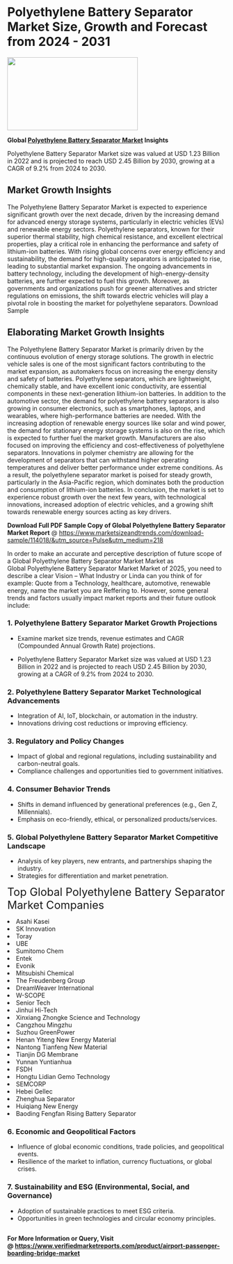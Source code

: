 <H1>Polyethylene Battery Separator Market Size, Growth and Forecast from 2024 - 2031</H1><img class="aligncenter size-medium wp-image-584254" src="https://thirdeyenews.in/wp-content/uploads/2024/09/Global-Market-Research-300x168.jpeg" alt="" width="300" height="168" /><p><strong>Global&nbsp;<a href="https://www.marketsizeandtrends.com/download-sample/114018/&amp;utm_source=Pulse&amp;utm_medium=218">Polyethylene Battery Separator Market</a> Insights</strong></p><p>Polyethylene Battery Separator Market size was valued at USD 1.23 Billion in 2022 and is projected to reach USD 2.45 Billion by 2030, growing at a CAGR of 9.2% from 2024 to 2030.</p><p><h2>Market Growth Insights</h2> The Polyethylene Battery Separator Market is expected to experience significant growth over the next decade, driven by the increasing demand for advanced energy storage systems, particularly in electric vehicles (EVs) and renewable energy sectors. Polyethylene separators, known for their superior thermal stability, high chemical resistance, and excellent electrical properties, play a critical role in enhancing the performance and safety of lithium-ion batteries. With rising global concerns over energy efficiency and sustainability, the demand for high-quality separators is anticipated to rise, leading to substantial market expansion. The ongoing advancements in battery technology, including the development of high-energy-density batteries, are further expected to fuel this growth. Moreover, as governments and organizations push for greener alternatives and stricter regulations on emissions, the shift towards electric vehicles will play a pivotal role in boosting the market for polyethylene separators. Download Sample <h2>Elaborating Market Growth Insights</h2> The Polyethylene Battery Separator Market is primarily driven by the continuous evolution of energy storage solutions. The growth in electric vehicle sales is one of the most significant factors contributing to the market expansion, as automakers focus on increasing the energy density and safety of batteries. Polyethylene separators, which are lightweight, chemically stable, and have excellent ionic conductivity, are essential components in these next-generation lithium-ion batteries. In addition to the automotive sector, the demand for polyethylene battery separators is also growing in consumer electronics, such as smartphones, laptops, and wearables, where high-performance batteries are needed. With the increasing adoption of renewable energy sources like solar and wind power, the demand for stationary energy storage systems is also on the rise, which is expected to further fuel the market growth. Manufacturers are also focused on improving the efficiency and cost-effectiveness of polyethylene separators. Innovations in polymer chemistry are allowing for the development of separators that can withstand higher operating temperatures and deliver better performance under extreme conditions. As a result, the polyethylene separator market is poised for steady growth, particularly in the Asia-Pacific region, which dominates both the production and consumption of lithium-ion batteries. In conclusion, the market is set to experience robust growth over the next few years, with technological innovations, increased adoption of electric vehicles, and a growing shift towards renewable energy sources acting as key drivers. </p><p><span class=""><strong>Download Full PDF Sample Copy of Global Polyethylene Battery Separator Market Report</strong> @ <a href="https://www.marketsizeandtrends.com/download-sample/114018/&amp;utm_source=Pulse&amp;utm_medium=218" target="_blank">https://www.marketsizeandtrends.com/download-sample/114018/&amp;utm_source=Pulse&amp;utm_medium=218</a></span></p><p>In order to make an accurate and perceptive description of future scope of a Global&nbsp;Polyethylene Battery Separator Market Market as Global&nbsp;Polyethylene Battery Separator Market Market of 2025, you need to describe a clear Vision &ndash; What Industry or Linda can you think of for example: Quote from a Technology, healthcare, automotive, renewable energy, name the market you are Reffering to. However, some general trends and factors usually impact market reports and their future outlook include:</p><h3>1.&nbsp;<strong>Polyethylene Battery Separator Market Growth Projections</strong></h3><ul><li>Examine market size trends, revenue estimates and CAGR (Compounded Annual Growth Rate) projections.</li><li><p>Polyethylene Battery Separator Market size was valued at USD 1.23 Billion in 2022 and is projected to reach USD 2.45 Billion by 2030, growing at a CAGR of 9.2% from 2024 to 2030.</p></li></ul><h3>2.&nbsp;<strong>Polyethylene Battery Separator Market Technological Advancements</strong></h3><ul><li>Integration of AI, IoT, blockchain, or automation in the industry.</li><li>Innovations driving cost reductions or improving efficiency.</li></ul><h3>3.&nbsp;<strong>Regulatory and Policy Changes</strong></h3><ul><li>Impact of global and regional regulations, including sustainability and carbon-neutral goals.</li><li>Compliance challenges and opportunities tied to government initiatives.</li></ul><h3>4.&nbsp;<strong>Consumer Behavior Trends</strong></h3><ul><li>Shifts in demand influenced by generational preferences (e.g., Gen Z, Millennials).</li><li>Emphasis on eco-friendly, ethical, or personalized products/services.</li></ul><h3>5.&nbsp;<strong>Global Polyethylene Battery Separator Market Competitive Landscape</strong></h3><ul><li>Analysis of key players, new entrants, and partnerships shaping the industry.</li><li>Strategies for differentiation and market penetration.</li></ul><p data-pm-slice="1 1 []"><span style="color: inherit; font-family: inherit; font-size: 25px;">Top Global Polyethylene Battery Separator Market Companies</span></p><div class="" data-test-id=""><p><li>Asahi Kasei</li><li> SK Innovation</li><li> Toray</li><li> UBE</li><li> Sumitomo Chem</li><li> Entek</li><li> Evonik</li><li> Mitsubishi Chemical</li><li> The Freudenberg Group</li><li> DreamWeaver International</li><li> W-SCOPE</li><li> Senior Tech</li><li> Jinhui Hi-Tech</li><li> Xinxiang Zhongke Science and Technology</li><li> Cangzhou Mingzhu</li><li> Suzhou GreenPower</li><li> Henan Yiteng New Energy Material</li><li> Nantong Tianfeng New Material</li><li> Tianjin DG Membrane</li><li> Yunnan Yuntianhua</li><li> FSDH</li><li> Hongtu Lidian Gemo Technology</li><li> SEMCORP</li><li> Hebei Gellec</li><li> Zhenghua Separator</li><li> Huiqiang New Energy</li><li> Baoding Fengfan Rising Battery Separator</li></p></div><h3>6.&nbsp;<strong>Economic and Geopolitical Factors</strong></h3><ul><li>Influence of global economic conditions, trade policies, and geopolitical events.</li><li>Resilience of the market to inflation, currency fluctuations, or global crises.</li></ul><h3>7.&nbsp;<strong>Sustainability and ESG (Environmental, Social, and Governance)</strong></h3><ul><li>Adoption of sustainable practices to meet ESG criteria.</li><li>Opportunities in green technologies and circular economy principles.</li></ul><h2><strong style="font-size: 14px;">For More Information or Query, Visit @&nbsp;</strong><a style="background-color: #ffffff; font-size: 14px;" href="https://www.marketsizeandtrends.com/report/polyethylene-battery-separator-market/" target="_blank">https://www.verifiedmarketreports.com/product/airport-passenger-boarding-bridge-market</a></h2>
